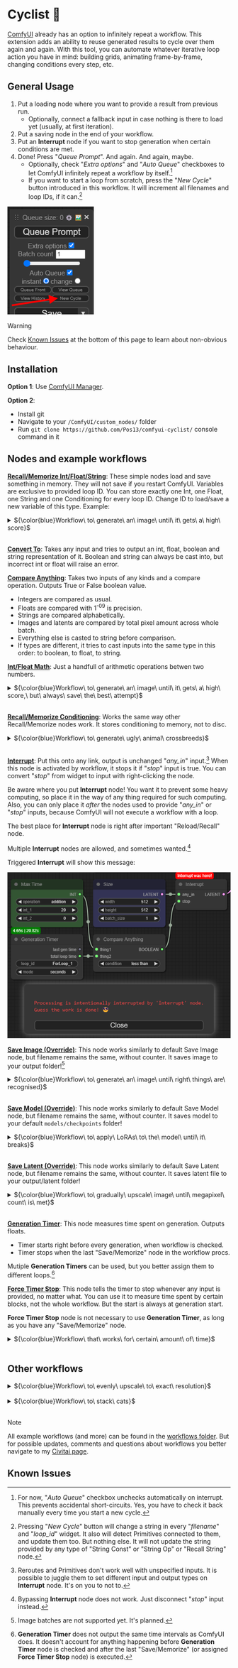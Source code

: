 # Cyclist :bicyclist:

[ComfyUI](https://github.com/comfyanonymous/ComfyUI) already has an option to infinitely repeat a workflow. This extension adds an ability to reuse generated results to cycle over them again and again. With this tool, you can automate whatever iterative loop action you have in mind: building grids, animating frame-by-frame, changing conditions every step, etc. 

## General Usage

1. Put a loading node where you want to provide a result from previous run.
    - Optionally, connect a fallback input in case nothing is there to load yet (usually, at first iteration).
2. Put a saving node in the end of your workflow.
3. Put an **Interrupt** node if you want to stop generation when certain conditions are met.
4. Done! Press "_Queue Prompt_". And again. And again, maybe.
    - Optionally, check "_Extra options_" and "_Auto Queue_" checkboxes to let ComfyUI infinitely repeat a workflow by itself.[^1]
    - If you want to start a loop from scratch, press the "_New Cycle_" button introduced in this workflow. It will increment all filenames and loop IDs, if it can.[^2]

![Screenshot of ComfyUI options with "New Cycle" button.](screenshots/New_Cycle_button.png)

> [!WARNING]
> Check [Known Issues](#known-issues) at the bottom of this page to learn about non-obvious behaviour.

## Installation

__Option 1__: Use [ComfyUI Manager](https://github.com/ltdrdata/ComfyUI-Manager).

__Option 2__:
- Install git
- Navigate to your `/ComfyUI/custom_nodes/` folder
- Run `git clone https://github.com/Pos13/comfyui-cyclist/` console command in it

## Nodes and example workflows

<ins>**Recall/Memorize Int/Float/String**</ins>: These simple nodes load and save something in memory. They will not save if you restart ComfyUI. Variables are exclusive to provided loop ID. You can store exactly one Int, one Float, one String and one Conditioning for every loop ID. Change ID to load/save a new variable of this type. Example:

<details>
  <summary>${\color{blue}Workflow\ to\ generate\ an\ image\ until\ it\ gets\ a\ high\ score}$</summary>

Every time an image is generated, it gets a score made by [Image Reward Score](https://github.com/ZaneA/ComfyUI-ImageReward) node. Score is saved by **Memorize Float** node. Next gen, it's loaded and compared to user-provided target score. If greater, process is stopped.

![Workflow to generate Image until it gets a high score](https://github.com/Pos13/comfyui-cyclist/blob/main/workflows/GenUntilGoodNoWAS.png)
    
</details><br/>

<ins>**Convert To**</ins>: Takes any input and tries to output an int, float, boolean and string representation of it. Boolean and string can always be cast into, but incorrect int or float will raise an error.

<ins>**Compare Anything**</ins>: Takes two inputs of any kinds and a compare operation. Outputs True or False boolean value.
- Integers are compared as usual.
- Floats are compared with 1<sup>-09</sup> is precision.
- Strings are compared alphabetically.
- Images and latents are compared by total pixel amount across whole batch.
- Everything else is casted to string before comparison.
- If types are different, it tries to cast inputs into the same type in this order: to boolean, to float, to string.

<ins>**Int/Float Math**</ins>: Just a handfull of arithmetic operations betwen two numbers.

<details>
  <summary>${\color{blue}Workflow\ to\ generate\ an\ image\ until\ it\ gets\ a\ high\ score,\ but\ always\ save\ the\ best\ attempt}$</summary>

This is slightly modified version of the workflow above. Not a score is saved, but an image. Every new run it is compared with a new image to let [WAS Node Suite](https://github.com/WASasquatch/was-node-suite-comfyui) to choose the best.

- **Convert To** node is used to cast boolean -> float -> number, as WAS only work with number representation of boolean.
- **Compare Anything** node compares float scores.
- **Float Math** node is used to provide float constant, as Primitive node can't be connected to unspecified input. "Adding zero" just outputs upper value.

![Workflow to generate Image until it gets a high score, but always save best attempt](https://github.com/Pos13/comfyui-cyclist/blob/main/workflows/GenUntilGood.png)
    
</details><br/>

<ins>**Recall/Memorize Conditioning**</ins>: Works the same way other Recall/Memorize nodes work. It stores conditioning to memory, not to disc.

<details>
  <summary>${\color{blue}Workflow\ to\ generate\ ugly\ animal\ crossbreeds}$</summary>

[Impact Pack](https://github.com/ltdrdata/ComfyUI-Impact-Pack) is used to generate random animal words. These words are used to add a new conditioning for an image.

Don't use _Auto Queue_ here! You'd probably want to click "_Queue Prompt_" manually, and press "_New Cycle_" whenever result is already good enough.

![Workflow to generate ugly animal crossbreeds](https://github.com/Pos13/comfyui-cyclist/blob/main/workflows/ChimeraMaker.png)
    
</details><br/>

<ins>**Interrupt**</ins>: Put this onto any link, output is unchanged "_any_in_" input.[^3] When this node is activated by workflow, it stops it if "_stop_" input is true. You can convert "_stop_" from widget to input with right-clicking the node.

Be aware where you put **Interrupt** node! You want it to prevent some heavy computing, so place it in the way of any thing required for such computing. Also, you can only place it _after_ the nodes used to provide "_any_in_" or "_stop_" inputs, because ComfyUI will not execute a workflow with a loop.

The best place for **Interrupt** node is right after important "Reload/Recall" node.

Multiple **Interrupt** nodes are allowed, and sometimes wanted.[^4]

Triggered **Interrupt** will show this message:

![Interrupt message](screenshots/Interrupt_message.png)

<ins>**Save Image (Override)**</ins>: This node works similarly to default Save Image node, but filename remains the same, without counter. It saves image to your output folder![^5]

<details>
  <summary>${\color{blue}Workflow\ to\ generate\ an\ image\ until\ right\ things\ are\ recognised}$</summary>

Before generating a new image, "BLIP Interrogate" node from [WAS Node Suite](https://github.com/WASasquatch/was-node-suite-comfyui) tries to analyze previous result. If answers are right, generation stops.

![Workflow to generate image until right things are recognised](https://github.com/Pos13/comfyui-cyclist/blob/main/workflows/GenUntilRight.png)
    
</details><br/>

<ins>**Save Model (Override)**</ins>: This node works similarly to default Save Model node, but filename remains the same, without counter. It saves model to your default `models/checkpoints` folder!

<details>
  <summary>${\color{blue}Workflow\ to\ apply\ LoRAs\ to\ the\ model\ until\ it\ breaks}$</summary>

This workflow is for testing model's LoRA compatibility. Apply more and more random LoRAS. Applied LoRA's names are saved in images' filenames. [WAS Node Suite](https://github.com/WASasquatch/was-node-suite-comfyui) is used.

Don't use _Auto Queue_ here! You'd probably want to click "_Queue Prompt_" manually, and press "_New Cycle_" whenever result is already ~~good~~ bad enough.

![Workflow to apply LoRAs to the model until it breaks](https://github.com/Pos13/comfyui-cyclist/blob/main/workflows/LoRABurnTest.png)
    
</details><br/>

<ins>**Save Latent (Override)**</ins>: This node works similarly to default Save Latent node, but filename remains the same, without counter. It saves latent file to your output/latent folder!

<details>
  <summary>${\color{blue}Workflow\ to\ gradually\ upscale\ image\ until\ megapixel\ count\ is\ met}$</summary>

This workflow uses latent upscale by x1.375 times over and over, until image becomes big enough. You'd want to set megapixel count according to your VRAM and patience amount. [WAS Node Suite](https://github.com/WASasquatch/was-node-suite-comfyui) is used to calculate latent size.

Notice disabled nodes! Enable them only after the whole cycle is done to save time and not calculate intermediate results. Enabling them will not disrupt normal cycle flow in any way. No early interrupts, no extra iterations.

![Workflow to gradually upscale image until megapixel count is met](https://github.com/Pos13/comfyui-cyclist/blob/main/workflows/UpscaleToMegapixels.png)
    
</details><br/>

<ins>**Generation Timer**</ins>: This node measures time spent on generation. Outputs floats.
- Timer starts right before every generation, when workflow is checked.
- Timer stops when the last "Save/Memorize" node in the workflow procs.

Mutiple **Generation Timers** can be used, but you better assign them to different loops.[^6]

<ins>**Force Timer Stop**</ins>: This node tells the timer to stop whenever any input is provided, no matter what. You can use it to measure time spent by certain blocks, not the whole workflow. But the start is always at generation start.

**Force Timer Stop** node is not necessary to use **Generation Timer**, as long as you have any "Save/Memorize" node.

<details>
  <summary>${\color{blue}Workflow\ that\ works\ for\ certain\ amount\ of\ time}$</summary>

This is almost a default ComfyUI workflow! Just set amount of time you want your PC to work generating images, check "_Extra options_" and "_Auto Queue_" checkboxes, and press "_Queue Prompt_" button.

![Workflow that works for certain amount of time](https://github.com/Pos13/comfyui-cyclist/blob/main/workflows/TimeLimit.png)
    
</details><br/>

## Other workflows

<details>
  <summary>${\color{blue}Workflow\ to\ evenly\ upscale\ to\ exact\ resolution}$</summary>

Set a width and height, and image will upscale to it. But not in one go: it calculates how many iterations should be made to not add too many pixels to width or height, and performs exactly that many iterations. You can gradually change denoise, CFG scale and steps count from first to last iterations. Uses [pythongosssss' Custom Scripts](https://github.com/pythongosssss/ComfyUI-Custom-Scripts) for math and display.

It's a little wild :sweat_smile:.

![Workflow to evenly upscale to exact resolution](https://github.com/Pos13/comfyui-cyclist/blob/main/workflows/UpscaleToResolution.png)
    
</details><br/>

<details>
  <summary>${\color{blue}Workflow\ to\ stack\ cats}$</summary>

SDXL Turbo is used to make the amount of very noisy cats _fast_. They pile on noisy background one-by-one, top to bottom. After the cycle is done, unmute the top group of node to generate final result.

[Use Everywhere](https://github.com/chrisgoringe/cg-use-everywhere) nodes hide links. Version without is [exists](https://github.com/Pos13/comfyui-cyclist/blob/main/workflows/CatStackNoUE.json), but it's messy.

![Workflow to stack cats](https://github.com/Pos13/comfyui-cyclist/blob/main/workflows/CatStack.png)
    
</details><br/>

> [!NOTE]
> All example workflows (and more) can be found in the [workflows folder](workflows/). But for possible updates, comments and questions about workflows you better navigate to my [Civitai page](https://civitai.com/user/Postpos/models).

## Known Issues

[^1]: For now, "_Auto Queue_" checkbox unchecks automatically on interrupt. This prevents accidental short-circuits. Yes, you have to check it back manually every time you start a new cycle.
[^2]: Pressing "_New Cycle_" button will change a string in every "_filename_" and "_loop_id_" widget. It also will detect Primitives connected to them, and update them too. But nothing else. It will not update the string provided by any type of "String Const" or "String Op" or "Recall String" node.
[^3]: Reroutes and Primitives don't work well with unspecified inputs. It is possible to juggle them to set different input and output types on **Interrupt** node. It's on you to not to.
[^4]: Bypassing **Interrupt** node does not work. Just disconnect "_stop_" input instead.
[^5]: Image batches are not supported yet. It's planned.
[^6]: **Generation Timer** does not output the same time intervals as ComfyUI does. It doesn't account for anything happening before **Generation Timer** node is checked and after the last "Save/Memorize" (or assigned **Force Timer Stop** node) is executed.
